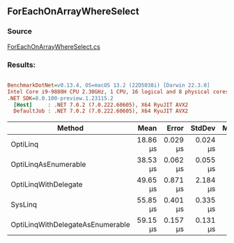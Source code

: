 ﻿## ForEachOnArrayWhereSelect

### Source
[ForEachOnArrayWhereSelect.cs](../../src/StructLinq.Benchmark/ForEachOnArrayWhereSelect.cs)

### Results:
``` ini

BenchmarkDotNet=v0.13.4, OS=macOS 13.2 (22D5038i) [Darwin 22.3.0]
Intel Core i9-9880H CPU 2.30GHz, 1 CPU, 16 logical and 8 physical cores
.NET SDK=8.0.100-preview.1.23115.2
  [Host]     : .NET 7.0.2 (7.0.222.60605), X64 RyuJIT AVX2
  DefaultJob : .NET 7.0.2 (7.0.222.60605), X64 RyuJIT AVX2


```
|                           Method |     Mean |    Error |   StdDev |   Median | Allocated |
|--------------------------------- |---------:|---------:|---------:|---------:|----------:|
|                         OptiLinq | 18.86 μs | 0.029 μs | 0.024 μs | 18.86 μs |         - |
|             OptiLinqAsEnumerable | 38.53 μs | 0.062 μs | 0.055 μs | 38.52 μs |      80 B |
|             OptiLinqWithDelegate | 49.65 μs | 0.871 μs | 2.184 μs | 48.65 μs |         - |
|                          SysLinq | 55.85 μs | 0.401 μs | 0.335 μs | 55.69 μs |     104 B |
| OptiLinqWithDelegateAsEnumerable | 59.15 μs | 0.157 μs | 0.131 μs | 59.15 μs |      96 B |
